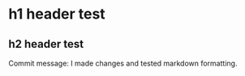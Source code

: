 # h1 header test

## h2 header test

Commit message: I made changes and tested markdown formatting.
